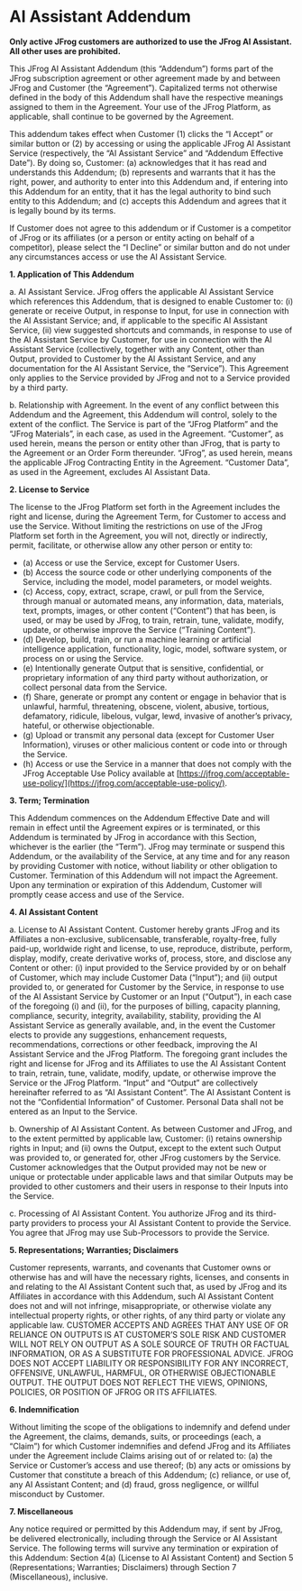 # AI Assistant Addendum

**Only active JFrog customers are authorized to use the JFrog AI Assistant. All other uses are prohibited.**

This JFrog AI Assistant Addendum (this “Addendum”) forms part of the JFrog subscription agreement or other agreement made by and between JFrog and Customer (the “Agreement”). Capitalized terms not otherwise defined in the body of this Addendum shall have the respective meanings assigned to them in the Agreement. Your use of the JFrog Platform, as applicable, shall continue to be governed by the Agreement.

This addendum takes effect when Customer (1) clicks the “I Accept” or similar button or (2) by accessing or using the applicable JFrog AI Assistant Service (respectively, the “AI Assistant Service” and “Addendum Effective Date”). By doing so, Customer: (a) acknowledges that it has read and understands this Addendum; (b) represents and warrants that it has the right, power, and authority to enter into this Addendum and, if entering into this Addendum for an entity, that it has the legal authority to bind such entity to this Addendum; and (c) accepts this Addendum and agrees that it is legally bound by its terms.

If Customer does not agree to this addendum or if Customer is a competitor of JFrog or its affiliates (or a person or entity acting on behalf of a competitor), please select the “I Decline” or similar button and do not under any circumstances access or use the AI Assistant Service.

**1. Application of This Addendum**

a. AI Assistant Service. JFrog offers the applicable AI Assistant Service which references this Addendum, that is designed to enable Customer to: (i) generate or receive Output, in response to Input, for use in connection with the AI Assistant Service; and, if applicable to the specific AI Assistant Service, (ii) view suggested shortcuts and commands, in response to use of the AI Assistant Service by Customer, for use in connection with the AI Assistant Service (collectively, together with any Content, other than Output, provided to Customer by the AI Assistant Service, and any documentation for the AI Assistant Service, the “Service”). This Agreement only applies to the Service provided by JFrog and not to a Service provided by a third party.

b. Relationship with Agreement. In the event of any conflict between this Addendum and the Agreement, this Addendum will control, solely to the extent of the conflict. The Service is part of the “JFrog Platform” and the “JFrog Materials”, in each case, as used in the Agreement. “Customer”, as used herein, means the person or entity other than JFrog, that is party to the Agreement or an Order Form thereunder. “JFrog”, as used herein, means the applicable JFrog Contracting Entity in the Agreement. “Customer Data”, as used in the Agreement, excludes AI Assistant Data.

**2. License to Service**

The license to the JFrog Platform set forth in the Agreement includes the right and license, during the Agreement Term, for Customer to access and use the Service. Without limiting the restrictions on use of the JFrog Platform set forth in the Agreement, you will not, directly or indirectly, permit, facilitate, or otherwise allow any other person or entity to:

* (a) Access or use the Service, except for Customer Users.
* (b) Access the source code or other underlying components of the Service, including the model, model parameters, or model weights.
* (c) Access, copy, extract, scrape, crawl, or pull from the Service, through manual or automated means, any information, data, materials, text, prompts, images, or other content (“Content”) that has been, is used, or may be used by JFrog, to train, retrain, tune, validate, modify, update, or otherwise improve the Service (“Training Content”).
* (d) Develop, build, train, or run a machine learning or artificial intelligence application, functionality, logic, model, software system, or process on or using the Service.
* (e) Intentionally generate Output that is sensitive, confidential, or proprietary information of any third party without authorization, or collect personal data from the Service.
* (f) Share, generate or prompt any content or engage in behavior that is unlawful, harmful, threatening, obscene, violent, abusive, tortious, defamatory, ridicule, libelous, vulgar, lewd, invasive of another’s privacy, hateful, or otherwise objectionable.
* (g) Upload or transmit any personal data (except for Customer User Information), viruses or other malicious content or code into or through the Service.
* (h) Access or use the Service in a manner that does not comply with the JFrog Acceptable Use Policy available at [https://jfrog.com/acceptable-use-policy/](https://jfrog.com/acceptable-use-policy/).

**3. Term; Termination**

This Addendum commences on the Addendum Effective Date and will remain in effect until the Agreement expires or is terminated, or this Addendum is terminated by JFrog in accordance with this Section, whichever is the earlier (the “Term”). JFrog may terminate or suspend this Addendum, or the availability of the Service, at any time and for any reason by providing Customer with notice, without liability or other obligation to Customer. Termination of this Addendum will not impact the Agreement. Upon any termination or expiration of this Addendum, Customer will promptly cease access and use of the Service.

**4. AI Assistant Content**

a. License to AI Assistant Content. Customer hereby grants JFrog and its Affiliates a non-exclusive, sublicensable, transferable, royalty-free, fully paid-up, worldwide right and license, to use, reproduce, distribute, perform, display, modify, create derivative works of, process, store, and disclose any Content or other: (i) input provided to the Service provided by or on behalf of Customer, which may include Customer Data (“Input”); and (ii) output provided to, or generated for Customer by the Service, in response to use of the AI Assistant Service by Customer or an Input (“Output”), in each case of the foregoing (i) and (ii), for the purposes of billing, capacity planning, compliance, security, integrity, availability, stability, providing the AI Assistant Service as generally available, and, in the event the Customer elects to provide any suggestions, enhancement requests, recommendations, corrections or other feedback, improving the AI Assistant Service and the JFrog Platform. The foregoing grant includes the right and license for JFrog and its Affiliates to use the AI Assistant Content to train, retrain, tune, validate, modify, update, or otherwise improve the Service or the JFrog Platform. “Input” and “Output” are collectively hereinafter referred to as “AI Assistant Content”. The AI Assistant Content is not the “Confidential Information” of Customer. Personal Data shall not be entered as an Input to the Service.

b. Ownership of AI Assistant Content. As between Customer and JFrog, and to the extent permitted by applicable law, Customer: (i) retains ownership rights in Input; and (ii) owns the Output, except to the extent such Output was provided to, or generated for, other JFrog customers by the Service. Customer acknowledges that the Output provided may not be new or unique or protectable under applicable laws and that similar Outputs may be provided to other customers and their users in response to their Inputs into the Service.

c. Processing of AI Assistant Content. You authorize JFrog and its third-party providers to process your AI Assistant Content to provide the Service. You agree that JFrog may use Sub-Processors to provide the Service.

**5. Representations; Warranties; Disclaimers**

Customer represents, warrants, and covenants that Customer owns or otherwise has and will have the necessary rights, licenses, and consents in and relating to the AI Assistant Content such that, as used by JFrog and its Affiliates in accordance with this Addendum, such AI Assistant Content does not and will not infringe, misappropriate, or otherwise violate any intellectual property rights, or other rights, of any third party or violate any applicable law. CUSTOMER ACCEPTS AND AGREES THAT ANY USE OF OR RELIANCE ON OUTPUTS IS AT CUSTOMER’S SOLE RISK AND CUSTOMER WILL NOT RELY ON OUTPUT AS A SOLE SOURCE OF TRUTH OR FACTUAL INFORMATION, OR AS A SUBSTITUTE FOR PROFESSIONAL ADVICE. JFROG DOES NOT ACCEPT LIABILITY OR RESPONSIBILITY FOR ANY INCORRECT, OFFENSIVE, UNLAWFUL, HARMFUL, OR OTHERWISE OBJECTIONABLE OUTPUT. THE OUTPUT DOES NOT REFLECT THE VIEWS, OPINIONS, POLICIES, OR POSITION OF JFROG OR ITS AFFILIATES.

**6. Indemnification**

Without limiting the scope of the obligations to indemnify and defend under the Agreement, the claims, demands, suits, or proceedings (each, a “Claim”) for which Customer indemnifies and defend JFrog and its Affiliates under the Agreement include Claims arising out of or related to: (a) the Service or Customer’s access and use thereof; (b) any acts or omissions by Customer that constitute a breach of this Addendum; (c) reliance, or use of, any AI Assistant Content; and (d) fraud, gross negligence, or willful misconduct by Customer.

**7. Miscellaneous**

Any notice required or permitted by this Addendum may, if sent by JFrog, be delivered electronically, including through the Service or AI Assistant Service. The following terms will survive any termination or expiration of this Addendum: Section 4(a) (License to AI Assistant Content) and Section 5 (Representations; Warranties; Disclaimers) through Section 7 (Miscellaneous), inclusive.
